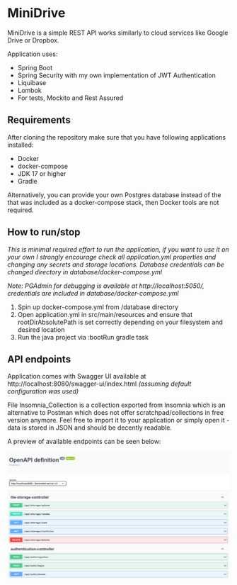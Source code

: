 # MiniDrive

MiniDrive is a simple REST API works similarly to cloud services like Google Drive or Dropbox.

Application uses:
- Spring Boot
- Spring Security with my own implementation of JWT Authentication
- Liquibase
- Lombok
- For tests, Mockito and Rest Assured

## Requirements

After cloning the repository make sure that you have following applications installed:

- Docker
- docker-compose
- JDK 17 or higher
- Gradle

Alternatively, you can provide your own Postgres database instead of the that was included as a docker-compose stack, then Docker tools are not required.

## How to run/stop

*This is minimal required effort to run the application, if you want to use it on your own I strongly encourage check all application.yml properties and changing any secrets and storage locations. Database credentials can be changed directory in database/docker-compose.yml*

*Note: PGAdmin for debugging is available at http://localhost:5050/, credentials are included in database/docker-compose.yml*

1. Spin up docker-compose.yml from /database directory
2. Open application.yml in src/main/resources and ensure that rootDirAbsolutePath is set correctly depending on your filesystem and desired location
3. Run the java project via :bootRun gradle task


## API endpoints

Application comes with Swagger UI available at http://localhost:8080/swagger-ui/index.html *(assuming default configuration was used)*

File Insomnia_Collection is a collection exported from Insomnia which is an alternative to Postman which does not offer scratchpad/collections in free version anymore. Feel free to import it to your application or simply open it - data is stored in JSON and should be decently readable.

A preview of available endpoints can be seen below:

![Frontend demo](media/1.png)